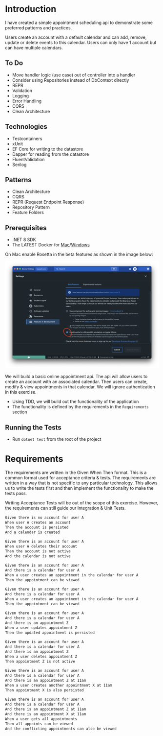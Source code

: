 # Introduction

I have created a simple appointment scheduling api to demonstrate some preferred patterns and practices.

Users create an account with a default calendar and can add, remove, update or delete events to this calendar.
Users can only have 1 account but can have multiple calendars.

## To Do
- Move handler logic (use case) out of controller into a handler
- Consider using Repositories instead of DbContext directly
- REPR
- Validation
- Logging
- Error Handling
- CQRS
- Clean Architecture

## Technologies

- Testcontainers
- xUnit
- EF Core for writing to the datastore
- Dapper for reading from the datastore
- FluentValidation
- Serilog

## Patterns

- Clean Architecture
- CQRS
- REPR (Request Endpoint Response)
- Repository Pattern
- Feature Folders

## Prerequisites

- .NET 8 SDK
- The LATEST Docker
  for [Mac](https://docs.docker.com/desktop/install/mac-install/)/[Windows](https://docs.docker.com/desktop/install/windows-install/)

On Mac enable Rosetta in the beta features as shown in the image below:

![Enable Rosetta](./imgs/dockerForMac.png)

We will build a basic online appointment api. The api will allow users to create an account
with an associated calendar. Then users can create, modify & view appointments in that
calendar. We will ignore authentication in this exercise.

- Using TDD, we will build out the functionality of the application
- The functionality is defined by the requirements in the `Requirements` section

## Running the Tests

- Run `dotnet test` from the root of the project

# Requirements

The requirements are written in the Given When Then format. This is a common format used
for acceptance criteria & tests. The requirements are written in a way that is not specific to any
particular technology. This allows us to write the tests first and then implement the
functionality to make the tests pass.

Writing Acceptance Tests will be out of the scope of this exercise. However, the requirements
can still guide our Integration & Unit Tests.

```
Given there is no account for user A
When user A creates an account
Then the account is persisted
And a calendar is created
```

```
Given there is an account for user A
When user A deletes their account
Then the account is not active
And the calendar is not active
```

```
Given there is an account for user A
And there is a calendar for user A
When a user creates an appointment in the calendar for user A
Then the appointment can be viewed
```

```
Given there is an account for user A
And there is a calendar for user A
When a user creates an appointment in the calendar for user A
Then the appointment can be viewed
```

```
Given there is an account for user A
And there is a calendar for user A
And there is an appointment Z
When a user updates appointment Z
Then the updated appointment is persisted
```

```
Given there is an account for user A
And there is a calendar for user A
And there is an appointment Z
When a user deletes appointment Z
Then appointment Z is not active
```

```
Given there is an account for user A
And there is a calendar for user A
And there is an appointment Z at 11am
When a user creates another appointment X at 11am
Then appointment X is also persisted
```

```
Given there is an account for user A
And there is a calendar for user A
And there is an appointment Z at 11am
And there is an appointment X at 11am
When a user gets all appointments
Then all appoints can be viewed
And the conflicting appointments can also be viewed
```

